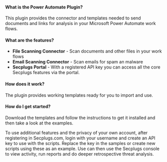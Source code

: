 #### What is the Power Automate Plugin?

This plugin provides the connector and templates needed to send documents and  links for analysis in your Microsoft Power Automate work flows.

#### What are the features?

- __File Scanning Connector__ - Scan documents and other files in your work flows
- __Email Scanning Connector__ - Scan emails for spam an malware
- __Secplugs Portal__ - With a registered API key you can access all the core Secplugs features via the portal.

#### How does it work?

The plugin provides working templates ready for you to import and use.

#### How do I get started?

Download the templates and follow the instructions to get it installed and then take a look at the examples.

To use additional features and the privacy of your own account, after registering in Secplugs.com, login with your username and create an API key to use with the scripts. 
Replace the key in the samples or create new scripts using these as an example.
Use can then use the Secplugs console to view activity, run reports and do deeper retrospective threat analysis.

